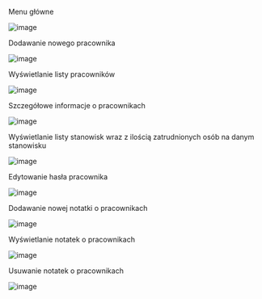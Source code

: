 Menu główne


![image](https://github.com/Kalemak2/Pracownicy/assets/152185330/668b81ca-e19c-42c3-8933-31db2ecdac59)


Dodawanie nowego pracownika


![image](https://github.com/Kalemak2/Pracownicy/assets/152185330/37382f8a-e0f4-4d3a-9945-9ba38be20cde)


Wyświetlanie listy pracowników


![image](https://github.com/Kalemak2/Pracownicy/assets/152185330/7716ee55-38d5-4182-8d9c-3a319f8cc84f)


Szczegółowe informacje o pracownikach


![image](https://github.com/Kalemak2/Pracownicy/assets/152185330/8f94e1b3-bb59-4e08-ba7a-c4220e2828f2)


Wyświetlanie listy stanowisk wraz z ilością zatrudnionych osób na danym stanowisku


![image](https://github.com/Kalemak2/Pracownicy/assets/152185330/30999fa5-4d39-486a-8443-a42752552476)


Edytowanie hasła pracownika


![image](https://github.com/Kalemak2/Pracownicy/assets/152185330/d0bafc49-bae8-433a-bc56-f671d366500c)


Dodawanie nowej notatki o pracownikach

![image](https://github.com/Kalemak2/Pracownicy/assets/152185330/b8eb2930-7b08-473a-8204-615d8182b686)


Wyświetlanie notatek o pracownikach


![image](https://github.com/Kalemak2/Pracownicy/assets/152185330/24fa0740-545a-4b1f-a5ca-8ad3fda7a3b3)


Usuwanie notatek o pracownikach


![image](https://github.com/Kalemak2/Pracownicy/assets/152185330/6dd315dd-fdcb-4714-b164-f2505bf79fec)
